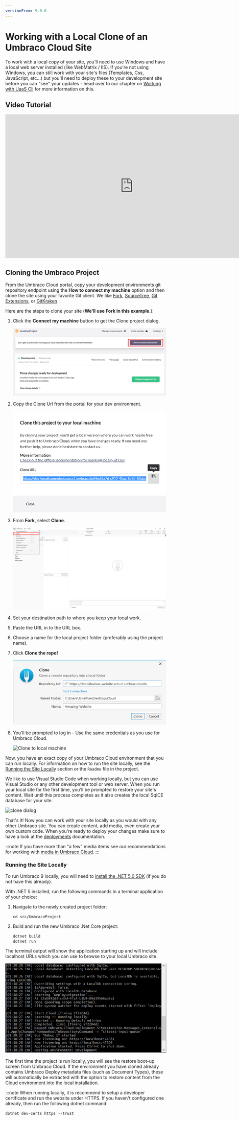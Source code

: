 ```yaml
---
versionFrom: 9.0.0
---
```


# Working with a Local Clone of an Umbraco Cloud Site

To work with a local copy of your site, you'll need to use Windows and have a local web server installed (like WebMatrix / IIS). If you're not using Windows, you can still work with your site's files (Templates, Css, JavaScript, etc...) but you'll need to deploy these to your development site before you can "see" your updates - head over to our chapter on [Working with UaaS Cli](../Working-With-UaaS-Cli/) for more information on this.

## Video Tutorial

<iframe width="800" height="450" src="https://www.youtube.com/embed/rZCwfH7CsTs" frameborder="0" allow="accelerometer; autoplay; encrypted-media; gyroscope; picture-in-picture" allowfullscreen></iframe>

## Cloning the Umbraco Project

From the Umbraco Cloud portal, copy your development environments git repository endpoint using the **How to connect my machine** option and then clone the site using your favorite Git client. We like [Fork](https://git-fork.com/), [SourceTree](https://www.sourcetreeapp.com/), [Git Extensions](https://gitextensions.github.io), or [GitKraken](https://www.gitkraken.com/).

Here are the steps to clone your site (**We'll use Fork in this example.**):

1. Click the **Connect my machine** button to get the Clone project dialog.

    ![Connect my machine](images/connect-my-machine.png)

2. Copy the Clone Url from the portal for your dev environment.

    ![clone dialog](images/connect-my-machine-2.png)

3. From **Fork**, select **Clone**.

    ![Fork Clone UI](images/Fork-Clone.png)

4. Set your destination path to where you keep your local work.
5. Paste the URL in to the URL box.
6. Choose a name for the local project folder (preferably using the project name).
7. Click **Clone the repo!**

    ![Fork Clone UI](images/Fork-clone-2.png)
8. You’ll be prompted to log in - Use the same credentials as you use for Umbraco Cloud.

    ![Clone to local machine](images/clone-to-local.gif)

Now, you have an exact copy of your Umbraco Cloud environment that you can run locally. For information on how to run the site locally, see the [Running the Site Locally](#running-the-site-locally) section or the `Readme` file in the project.  

We like to use Visual Studio Code when working locally, but you can use Visual Studio or any other development tool or web server. When you run your local site for the first time, you’ll be prompted to restore your site's content. Wait until this process completes as it also creates the local SqlCE database for your site.

![clone dialog](images/restorecontent.jpg)

That's it! Now you can work with your site locally as you would with any other Umbraco site. You can create content, add media, even create your own custom code. When you're ready to deploy your changes make sure to have a look at the [deployments](../../Deployment/) documentation.

:::note
If you have more than "a few" media items see our recommendations for working with [media in Umbraco Cloud](../Media/).
:::

### Running the Site Locally

To run Umbraco 9 locally, you will need to [install the .NET 5.0 SDK](https://dotnet.microsoft.com/download) (if you do not have this already).

With .NET 5 installed, run the following commands in a terminal application of your choice:

1. Navigate to the newly created project folder:

    ```cli
    cd src/UmbracoProject
    ```

2. Build and run the new Umbraco .Net Core project:

    ```cli
    dotnet build
    dotnet run
    ```

The terminal output will show the application starting up and will include localhost URLs which you can use to browse to your local Umbraco site.

![Terminal Output](images/terminal-output.png)

The first time the project is run locally, you will see the restore boot-up screen from Umbraco Cloud. If the environment you have cloned already contains Umbraco Deploy metadata files (such as Document Types), these will automatically be extracted with the option to restore content from the Cloud environment into the local installation.

:::note
When running locally, it is recommend to setup a developer certificate and run the website under HTTPS. If you haven't configured one already, then run the following dotnet command:

```cli
dotnet dev-certs https --trust
```
